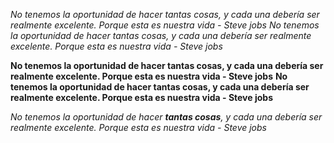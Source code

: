 *No tenemos la oportunidad de hacer tantas cosas, y cada una debería ser realmente excelente. Porque esta es nuestra vida - Steve jobs*
_No tenemos la oportunidad de hacer tantas cosas, y cada una debería ser realmente excelente. Porque esta es nuestra vida - Steve jobs_

**No tenemos la oportunidad de hacer tantas cosas, y cada una debería ser realmente excelente. Porque esta es nuestra vida - Steve jobs**
__No tenemos la oportunidad de hacer tantas cosas, y cada una debería ser realmente excelente. Porque esta es nuestra vida - Steve jobs__

_No tenemos la oportunidad de hacer **tantas cosas**, y cada una debería ser realmente excelente. Porque esta es nuestra vida - Steve jobs_
